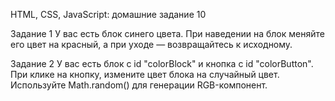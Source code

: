 HTML, CSS, JavaScript: домашние задание 10


Задание 1
У вас есть блок синего цвета. При наведении на блок меняйте его цвет на красный, 
а при уходе — возвращайтесь к исходному.


Задание 2
У вас есть блок с id "colorBlock" и кнопка с id "colorButton".
При клике на кнопку, измените цвет блока на случайный цвет. 
Используйте Math.random() для генерации RGB-компонент.